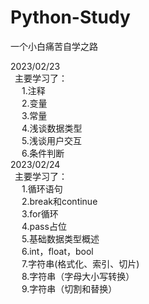 # Python-Study
一个小白痛苦自学之路

2023/02/23\
 &ensp;主要学习了：\
 &ensp; &ensp;1.注释\
 &ensp; &ensp;2.变量\
 &ensp; &ensp;3.常量\
 &ensp; &ensp;4.浅谈数据类型\
 &ensp; &ensp;5.浅谈用户交互\
 &ensp; &ensp;6.条件判断\
 2023/02/24\
&ensp;主要学习了：\
 &ensp; &ensp;1.循环语句\
 &ensp; &ensp;2.break和continue\
 &ensp; &ensp;3.for循环\
 &ensp; &ensp;4.pass占位\
 &ensp; &ensp;5.基础数据类型概述\
 &ensp; &ensp;6.int，float，bool\
 &ensp; &ensp;7.字符串(格式化、索引、切片)\
 &ensp; &ensp;8.字符串（字母大小写转换）\
 &ensp; &ensp;9.字符串（切割和替换）
